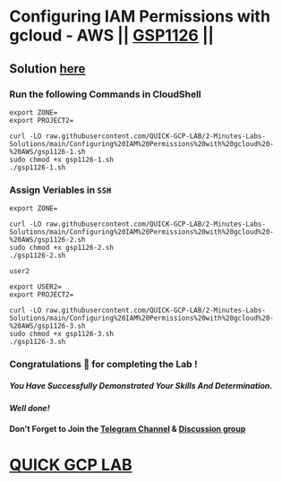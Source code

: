 # Configuring IAM Permissions with gcloud - AWS || [GSP1126](https://www.cloudskillsboost.google/focuses/7678?parent=catalog) ||

## Solution [here]()

### Run the following Commands in CloudShell

```
export ZONE=
export PROJECT2=
```
```
curl -LO raw.githubusercontent.com/QUICK-GCP-LAB/2-Minutes-Labs-Solutions/main/Configuring%20IAM%20Permissions%20with%20gcloud%20-%20AWS/gsp1126-1.sh
sudo chmod +x gsp1126-1.sh
./gsp1126-1.sh
```
### Assign Veriables in `SSH`
```
export ZONE=
```
```
curl -LO raw.githubusercontent.com/QUICK-GCP-LAB/2-Minutes-Labs-Solutions/main/Configuring%20IAM%20Permissions%20with%20gcloud%20-%20AWS/gsp1126-2.sh
sudo chmod +x gsp1126-2.sh
./gsp1126-2.sh
```
```
user2
```
```
export USER2=
export PROJECT2=
```
```
curl -LO raw.githubusercontent.com/QUICK-GCP-LAB/2-Minutes-Labs-Solutions/main/Configuring%20IAM%20Permissions%20with%20gcloud%20-%20AWS/gsp1126-3.sh
sudo chmod +x gsp1126-3.sh
./gsp1126-3.sh
```

### Congratulations 🎉 for completing the Lab !

##### *You Have Successfully Demonstrated Your Skills And Determination.*

#### *Well done!*

#### Don't Forget to Join the [Telegram Channel](https://t.me/QuickGcpLab) & [Discussion group](https://t.me/QuickGcpLabChats)

# [QUICK GCP LAB](https://www.youtube.com/@quickgcplab)